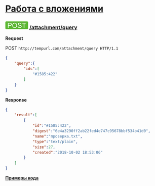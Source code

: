 [Работа с вложениями](../index.md)
==================================

### ![POST](../../../../img/post.png) [/attachment/query](../index.md)

**Request**

POST `http://tempurl.com/attachment/query HTTP/1.1`
```json
{
    "query":{
        "ids":[
            "#1585:422"
        ]
    }
}
```

**Response**
```json
{
    "result":[
        {
            "id":"#1585:422",
            "digest":"6e4a3290ff2ab22fed4e747c95678bbf534b41d0",
            "name":"проверка.txt",
            "type":"text/plain",
            "size":27,
            "created":"2018-10-02 18:53:06"
        }
    ]
}
```

**[Примеры кода](queryAttachment.md)**